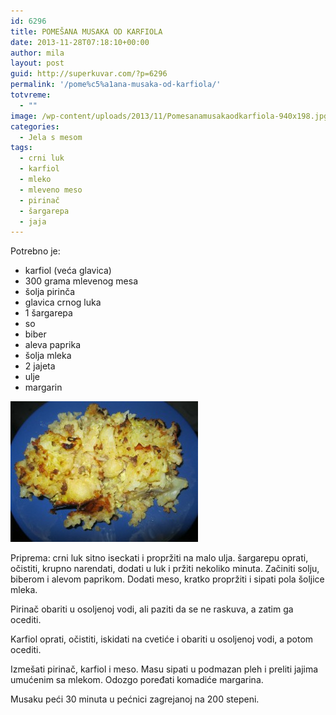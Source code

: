 ```yaml
---
id: 6296
title: POMEŠANA MUSAKA OD KARFIOLA
date: 2013-11-28T07:18:10+00:00
author: mila
layout: post
guid: http://superkuvar.com/?p=6296
permalink: '/pome%c5%a1ana-musaka-od-karfiola/'
totvreme:
  - ""
image: /wp-content/uploads/2013/11/Pomesanamusakaodkarfiola-940x198.jpg
categories:
  - Jela s mesom
tags:
  - crni luk
  - karfiol
  - mleko
  - mleveno meso
  - pirinač
  - šargarepa
  - jaja
---
```

Potrebno je:

  * karfiol (veća glavica)
  * 300 grama mlevenog mesa
  * šolja pirinča
  * glavica crnog luka
  * 1 šargarepa
  * so
  * biber
  * aleva paprika
  * šolja mleka
  * 2 jajeta
  * ulje
  * margarin

[<img class="alignnone size-medium wp-image-6297" src="/wp-content/uploads/2013/11/Pomesanamusakaodkarfiola-300x225.jpg" alt="Pomesanamusakaodkarfiola" width="300" height="225" />](/wp-content/uploads/2013/11/Pomesanamusakaodkarfiola.jpg)

Priprema: crni luk sitno iseckati i propržiti na malo ulja. šargarepu oprati, očistiti, krupno narendati, dodati u luk i pržiti nekoliko minuta. Začiniti solju, biberom i alevom paprikom. Dodati meso, kratko propržiti i sipati pola šoljice mleka.

Pirinač obariti u osoljenoj vodi, ali paziti da se ne raskuva, a zatim ga ocediti.

Karfiol oprati, očistiti, iskidati na cvetiće i obariti u osoljenoj vodi, a potom ocediti.

Izmešati pirinač, karfiol i meso. Masu sipati u podmazan pleh i preliti jajima umućenim sa mlekom. Odozgo poređati komadiće margarina.

Musaku peći 30 minuta u pećnici zagrejanoj na 200 stepeni.
